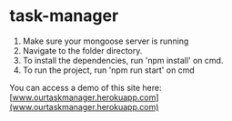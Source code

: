 # task-manager
1. Make sure your mongoose server is running
2. Navigate to the folder directory.
3. To install the dependencies, run 'npm install' on cmd.  
4. To run the project, run 'npm run start' on cmd

You can access a demo of this site here: [www.ourtaskmanager.herokuapp.com](www.ourtaskmanager.herokuapp.com)
